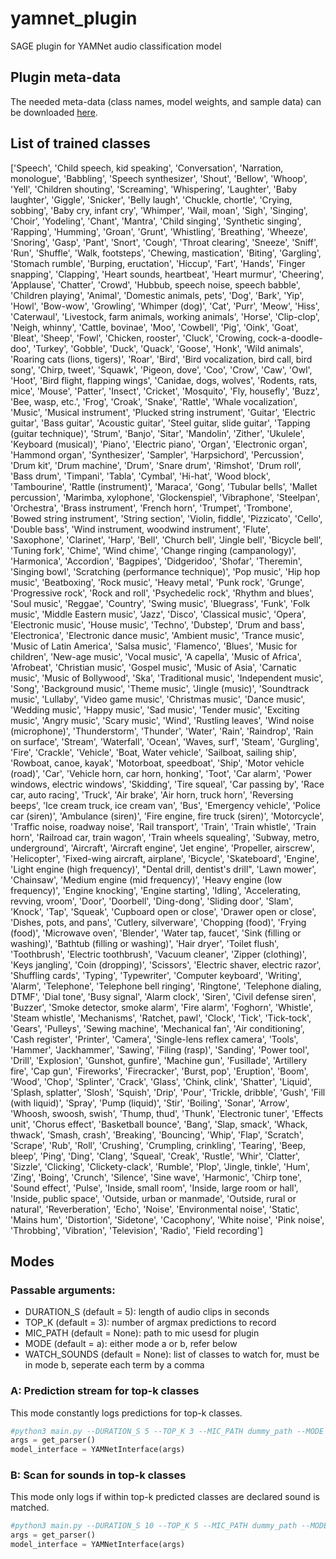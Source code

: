 # yamnet_plugin
SAGE plugin for YAMNet audio classification model 

## Plugin meta-data
The needed meta-data (class names, model weights, and sample data) can be downloaded [here](https://drive.google.com/drive/folders/1J2WtW7TWzq_4uv8UQ8Tl8ZVfFmC1TLFb?usp=sharing).

## List of trained classes
['Speech', 'Child speech, kid speaking', 'Conversation', 'Narration, monologue', 'Babbling', 'Speech synthesizer', 'Shout', 'Bellow', 'Whoop', 'Yell', 'Children shouting', 'Screaming', 'Whispering', 'Laughter', 'Baby laughter', 'Giggle', 'Snicker', 'Belly laugh', 'Chuckle, chortle', 'Crying, sobbing', 'Baby cry, infant cry', 'Whimper', 'Wail, moan', 'Sigh', 'Singing', 'Choir', 'Yodeling', 'Chant', 'Mantra', 'Child singing', 'Synthetic singing', 'Rapping', 'Humming', 'Groan', 'Grunt', 'Whistling', 'Breathing', 'Wheeze', 'Snoring', 'Gasp', 'Pant', 'Snort', 'Cough', 'Throat clearing', 'Sneeze', 'Sniff', 'Run', 'Shuffle', 'Walk, footsteps', 'Chewing, mastication', 'Biting', 'Gargling', 'Stomach rumble', 'Burping, eructation', 'Hiccup', 'Fart', 'Hands', 'Finger snapping', 'Clapping', 'Heart sounds, heartbeat', 'Heart murmur', 'Cheering', 'Applause', 'Chatter', 'Crowd', 'Hubbub, speech noise, speech babble', 'Children playing', 'Animal', 'Domestic animals, pets', 'Dog', 'Bark', 'Yip', 'Howl', 'Bow-wow', 'Growling', 'Whimper (dog)', 'Cat', 'Purr', 'Meow', 'Hiss', 'Caterwaul', 'Livestock, farm animals, working animals', 'Horse', 'Clip-clop', 'Neigh, whinny', 'Cattle, bovinae', 'Moo', 'Cowbell', 'Pig', 'Oink', 'Goat', 'Bleat', 'Sheep', 'Fowl', 'Chicken, rooster', 'Cluck', 'Crowing, cock-a-doodle-doo', 'Turkey', 'Gobble', 'Duck', 'Quack', 'Goose', 'Honk', 'Wild animals', 'Roaring cats (lions, tigers)', 'Roar', 'Bird', 'Bird vocalization, bird call, bird song', 'Chirp, tweet', 'Squawk', 'Pigeon, dove', 'Coo', 'Crow', 'Caw', 'Owl', 'Hoot', 'Bird flight, flapping wings', 'Canidae, dogs, wolves', 'Rodents, rats, mice', 'Mouse', 'Patter', 'Insect', 'Cricket', 'Mosquito', 'Fly, housefly', 'Buzz', 'Bee, wasp, etc.', 'Frog', 'Croak', 'Snake', 'Rattle', 'Whale vocalization', 'Music', 'Musical instrument', 'Plucked string instrument', 'Guitar', 'Electric guitar', 'Bass guitar', 'Acoustic guitar', 'Steel guitar, slide guitar', 'Tapping (guitar technique)', 'Strum', 'Banjo', 'Sitar', 'Mandolin', 'Zither', 'Ukulele', 'Keyboard (musical)', 'Piano', 'Electric piano', 'Organ', 'Electronic organ', 'Hammond organ', 'Synthesizer', 'Sampler', 'Harpsichord', 'Percussion', 'Drum kit', 'Drum machine', 'Drum', 'Snare drum', 'Rimshot', 'Drum roll', 'Bass drum', 'Timpani', 'Tabla', 'Cymbal', 'Hi-hat', 'Wood block', 'Tambourine', 'Rattle (instrument)', 'Maraca', 'Gong', 'Tubular bells', 'Mallet percussion', 'Marimba, xylophone', 'Glockenspiel', 'Vibraphone', 'Steelpan', 'Orchestra', 'Brass instrument', 'French horn', 'Trumpet', 'Trombone', 'Bowed string instrument', 'String section', 'Violin, fiddle', 'Pizzicato', 'Cello', 'Double bass', 'Wind instrument, woodwind instrument', 'Flute', 'Saxophone', 'Clarinet', 'Harp', 'Bell', 'Church bell', 'Jingle bell', 'Bicycle bell', 'Tuning fork', 'Chime', 'Wind chime', 'Change ringing (campanology)', 'Harmonica', 'Accordion', 'Bagpipes', 'Didgeridoo', 'Shofar', 'Theremin', 'Singing bowl', 'Scratching (performance technique)', 'Pop music', 'Hip hop music', 'Beatboxing', 'Rock music', 'Heavy metal', 'Punk rock', 'Grunge', 'Progressive rock', 'Rock and roll', 'Psychedelic rock', 'Rhythm and blues', 'Soul music', 'Reggae', 'Country', 'Swing music', 'Bluegrass', 'Funk', 'Folk music', 'Middle Eastern music', 'Jazz', 'Disco', 'Classical music', 'Opera', 'Electronic music', 'House music', 'Techno', 'Dubstep', 'Drum and bass', 'Electronica', 'Electronic dance music', 'Ambient music', 'Trance music', 'Music of Latin America', 'Salsa music', 'Flamenco', 'Blues', 'Music for children', 'New-age music', 'Vocal music', 'A capella', 'Music of Africa', 'Afrobeat', 'Christian music', 'Gospel music', 'Music of Asia', 'Carnatic music', 'Music of Bollywood', 'Ska', 'Traditional music', 'Independent music', 'Song', 'Background music', 'Theme music', 'Jingle (music)', 'Soundtrack music', 'Lullaby', 'Video game music', 'Christmas music', 'Dance music', 'Wedding music', 'Happy music', 'Sad music', 'Tender music', 'Exciting music', 'Angry music', 'Scary music', 'Wind', 'Rustling leaves', 'Wind noise (microphone)', 'Thunderstorm', 'Thunder', 'Water', 'Rain', 'Raindrop', 'Rain on surface', 'Stream', 'Waterfall', 'Ocean', 'Waves, surf', 'Steam', 'Gurgling', 'Fire', 'Crackle', 'Vehicle', 'Boat, Water vehicle', 'Sailboat, sailing ship', 'Rowboat, canoe, kayak', 'Motorboat, speedboat', 'Ship', 'Motor vehicle (road)', 'Car', 'Vehicle horn, car horn, honking', 'Toot', 'Car alarm', 'Power windows, electric windows', 'Skidding', 'Tire squeal', 'Car passing by', 'Race car, auto racing', 'Truck', 'Air brake', 'Air horn, truck horn', 'Reversing beeps', 'Ice cream truck, ice cream van', 'Bus', 'Emergency vehicle', 'Police car (siren)', 'Ambulance (siren)', 'Fire engine, fire truck (siren)', 'Motorcycle', 'Traffic noise, roadway noise', 'Rail transport', 'Train', 'Train whistle', 'Train horn', 'Railroad car, train wagon', 'Train wheels squealing', 'Subway, metro, underground', 'Aircraft', 'Aircraft engine', 'Jet engine', 'Propeller, airscrew', 'Helicopter', 'Fixed-wing aircraft, airplane', 'Bicycle', 'Skateboard', 'Engine', 'Light engine (high frequency)', "Dental drill, dentist's drill", 'Lawn mower', 'Chainsaw', 'Medium engine (mid frequency)', 'Heavy engine (low frequency)', 'Engine knocking', 'Engine starting', 'Idling', 'Accelerating, revving, vroom', 'Door', 'Doorbell', 'Ding-dong', 'Sliding door', 'Slam', 'Knock', 'Tap', 'Squeak', 'Cupboard open or close', 'Drawer open or close', 'Dishes, pots, and pans', 'Cutlery, silverware', 'Chopping (food)', 'Frying (food)', 'Microwave oven', 'Blender', 'Water tap, faucet', 'Sink (filling or washing)', 'Bathtub (filling or washing)', 'Hair dryer', 'Toilet flush', 'Toothbrush', 'Electric toothbrush', 'Vacuum cleaner', 'Zipper (clothing)', 'Keys jangling', 'Coin (dropping)', 'Scissors', 'Electric shaver, electric razor', 'Shuffling cards', 'Typing', 'Typewriter', 'Computer keyboard', 'Writing', 'Alarm', 'Telephone', 'Telephone bell ringing', 'Ringtone', 'Telephone dialing, DTMF', 'Dial tone', 'Busy signal', 'Alarm clock', 'Siren', 'Civil defense siren', 'Buzzer', 'Smoke detector, smoke alarm', 'Fire alarm', 'Foghorn', 'Whistle', 'Steam whistle', 'Mechanisms', 'Ratchet, pawl', 'Clock', 'Tick', 'Tick-tock', 'Gears', 'Pulleys', 'Sewing machine', 'Mechanical fan', 'Air conditioning', 'Cash register', 'Printer', 'Camera', 'Single-lens reflex camera', 'Tools', 'Hammer', 'Jackhammer', 'Sawing', 'Filing (rasp)', 'Sanding', 'Power tool', 'Drill', 'Explosion', 'Gunshot, gunfire', 'Machine gun', 'Fusillade', 'Artillery fire', 'Cap gun', 'Fireworks', 'Firecracker', 'Burst, pop', 'Eruption', 'Boom', 'Wood', 'Chop', 'Splinter', 'Crack', 'Glass', 'Chink, clink', 'Shatter', 'Liquid', 'Splash, splatter', 'Slosh', 'Squish', 'Drip', 'Pour', 'Trickle, dribble', 'Gush', 'Fill (with liquid)', 'Spray', 'Pump (liquid)', 'Stir', 'Boiling', 'Sonar', 'Arrow', 'Whoosh, swoosh, swish', 'Thump, thud', 'Thunk', 'Electronic tuner', 'Effects unit', 'Chorus effect', 'Basketball bounce', 'Bang', 'Slap, smack', 'Whack, thwack', 'Smash, crash', 'Breaking', 'Bouncing', 'Whip', 'Flap', 'Scratch', 'Scrape', 'Rub', 'Roll', 'Crushing', 'Crumpling, crinkling', 'Tearing', 'Beep, bleep', 'Ping', 'Ding', 'Clang', 'Squeal', 'Creak', 'Rustle', 'Whir', 'Clatter', 'Sizzle', 'Clicking', 'Clickety-clack', 'Rumble', 'Plop', 'Jingle, tinkle', 'Hum', 'Zing', 'Boing', 'Crunch', 'Silence', 'Sine wave', 'Harmonic', 'Chirp tone', 'Sound effect', 'Pulse', 'Inside, small room', 'Inside, large room or hall', 'Inside, public space', 'Outside, urban or manmade', 'Outside, rural or natural', 'Reverberation', 'Echo', 'Noise', 'Environmental noise', 'Static', 'Mains hum', 'Distortion', 'Sidetone', 'Cacophony', 'White noise', 'Pink noise', 'Throbbing', 'Vibration', 'Television', 'Radio', 'Field recording']

## Modes

### Passable arguments:
* DURATION_S (default = 5): length of audio clips in seconds
* TOP_K (default = 3): number of argmax predictions to record
* MIC_PATH (default = None): path to mic usesd for plugin
* MODE (default = a): either mode a or b, refer below
* WATCH_SOUNDS (default = None): list of classes to watch for, must be in mode b, seperate each term by a comma

### A: Prediction stream for top-k classes
This mode constantly logs predictions for top-k classes.

```python
#python3 main.py --DURATION_S 5 --TOP_K 3 --MIC_PATH dummy_path --MODE a
args = get_parser()
model_interface = YAMNetInterface(args)
```

### B: Scan for sounds in top-k classes
This mode only logs if within top-k predicted classes are declared sound is matched.

```python
#python3 main.py --DURATION_S 10 --TOP_K 5 --MIC_PATH dummy_path --MODE b WATCH_SOUNDS music,Ice cream truck
args = get_parser()
model_interface = YAMNetInterface(args)
```
